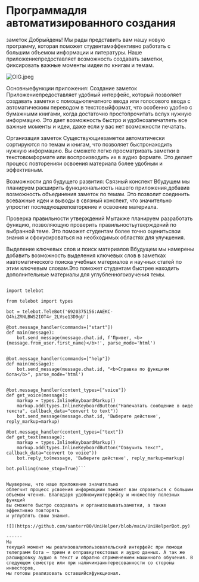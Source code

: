 # Программадля автоматизированного создания
заметок
Добрыйдень! Мы рады представить вам нашу новую
программу, которая поможет студентамэффективно работать с большим объемом
информации и литературы. Наше приложениепредоставляет возможность создавать
заметки, фиксировать важные моменты иидеи по книгам и темам.

![OIG.jpeg](https://github.com/santerr80/UniHelper/blob/main/OIG.jpeg)


Основныефункции приложения:
Создание
заметок
Приложениепредоставляет удобный интерфейс, который
позволяет создавать заметки с помощьюпечатного ввода или голосового ввода
с автоматическим переводом в текстовыйформат, что особенно удобно с бумажными
книгами, когда достаточно простопрочитать вслух нужную информацию. Это
дает возможность быстро и удобнозапечатлеть все важные моменты и идеи,
даже если у вас нет возможности печатать.



Организация
заметок
Существующиезаметки автоматически сортируются по
темам и книгам, что позволяет быстронаходить нужную информацию. Вы сможете
легко просматривать заметки в текстовомформате или воспроизводить их в аудио
формате. Это делает процесс повторенияи освоения материала более удобным и
эффективным.



Возможности
для будущего развития:
Связный
конспект
Вбудущем мы планируем расширить
функциональность нашего приложения,добавив возможность объединения заметок
по темам. Это позволит соединить всеважные идеи и выводы в связный конспект,
что значительно упростит последующееповторение и освоение материала.




Проверка
правильности утверждений
Мытакже планируем разработать функцию,
позволяющую проверить правильностьутверждений по выбранной теме. Это
поможет студентам более точно оценитьсвои знания и сфокусироваться на
необходимых областях для улучшения.



Выделение
ключевых слов и поиск материалов
Вбудущем мы намерены добавить возможность
выделения ключевых слов в заметках иавтоматического поиска учебных материалов
и научных статей по этим ключевым словам.Это поможет студентам быстрее находить
дополнительные материалы для углубленногоизучения темы.

``` # https://t.me/MyUNHelpBot

import telebot

from telebot import types

bot = telebot.TeleBot('6920375156:AAEKC-Q4hiZRNLBWS2IOT4r_2LVse13D9gU')

@bot.message_handler(commands=["start"])
def main(message):
    bot.send_message(message.chat.id, f'Привет, <b>{message.from_user.first_name}</b>!', parse_mode='html')


@bot.message_handler(commands=["help"])
def main(message):
    bot.send_message(message.chat.id, "<b>Справка по функциям бота</b>", parse_mode='html')
    

@bot.message_handler(content_types=["voice"])
def get_voice(message):
    markup = types.InlineKeyboardMarkup()
    markup.add(types.InlineKeyboardButton("Напечатать сообщение в виде текста", callback_data="convert to text"))
    bot.send_message(message.chat.id, 'Выберите действие', reply_markup=markup)
    
@bot.message_handler(content_types=["text"])
def get_text(message):
    markup = types.InlineKeyboardMarkup()
    markup.add(types.InlineKeyboardButton("Озвучить текст", callback_data="convert to voice"))
    bot.reply_to(message, 'Выберите действие', reply_markup=markup)

bot.polling(none_stop=True)```


Мыуверены, что наше приложение значительно
облегчит процесс усвоения информациии поможет вам справиться с большим
объемом чтения. Благодаря удобномуинтерфейсу и множеству полезных функций
вы сможете быстро создавать и организовыватьзаметки, а также эффективно повторять
и углублять свои знания.

![](https://github.com/santerr80/UniHelper/blob/main/UniHelperBot.py)

------
На
текущий момент мы реализовалипользовательский интерфейс при помощи
телеграмм бота — прием и отправкутекстовых и аудио данных. А так же
расшифровку аудио в текст и обратно сприменением машинного обучения. В
следующем семестре или при наличиизаинтересованности со стороны инвесторов,
мы готовы реализовать оставшийсяфункционал.
